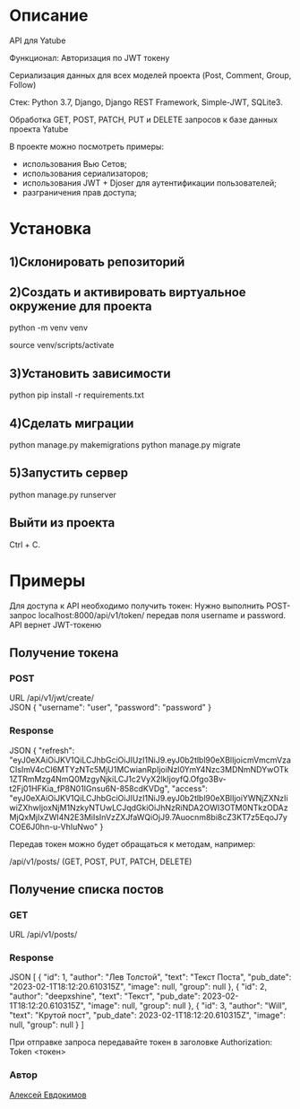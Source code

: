 # Описание

API для Yatube

Функционал:
Авторизация по JWT токену

Сериализация данных для всех моделей проекта (Post, Comment, Group, Follow)

Стек: Python 3.7, Django, Django REST Framework, Simple-JWT, SQLite3.

Обработка GET, POST, PATCH, PUT и DELETE запросов к базе данных проекта Yatube

В проекте можно посмотреть примеры:
* использования Вью Сетов;
* использования сериализаторов;
* использования JWT + Djoser для аутентификации пользователей;
* разграничения прав доступа;


# Установка

## 1)Склонировать репозиторий
## 2)Создать и активировать виртуальное окружение для проекта

python -m venv venv

source venv/scripts/activate

## 3)Установить зависимости
python pip install -r requirements.txt

## 4)Сделать миграции
python manage.py makemigrations
python manage.py migrate

## 5)Запустить сервер
python manage.py runserver

## Выйти из проекта
Ctrl + C.

# Примеры

Для доступа к API необходимо получить токен: 
Нужно выполнить POST-запрос localhost:8000/api/v1/token/ передав поля username и password. API вернет JWT-токеню

## Получение токена
### POST 
URL /api/v1/jwt/create/  
JSON
{
    "username": "user",
    "password": "password"
}
### Response
JSON
{
    "refresh": "eyJ0eXAiOiJKV1QiLCJhbGciOiJIUzI1NiJ9.eyJ0b2tlbl90eXBlIjoicmVmcmVzaCIsImV4cCI6MTYzNTc5MjU1MCwianRpIjoiNzI0YmY4Nzc3MDNmNDYwOTk1ZTRmMzg4NmQ0MzgyNjkiLCJ1c2VyX2lkIjoyfQ.Ofgo3Bv-t2Fj01HFKia_fP8N01IGnsu6N-858cdKVDg",
    "access": "eyJ0eXAiOiJKV1QiLCJhbGciOiJIUzI1NiJ9.eyJ0b2tlbl90eXBlIjoiYWNjZXNzIiwiZXhwIjoxNjM1NzkyNTUwLCJqdGkiOiJhNzRiNDA2OWI3OTM0NTkzODAzMjQxMjIxZWI4N2E3MiIsInVzZXJfaWQiOjJ9.7Auocnm8bi8cZ3KT7z5EqoJ7yCOE6J0hn-u-VhIuNwo"
}


Передав токен можно будет обращаться к методам, например: 

/api/v1/posts/ (GET, POST, PUT, PATCH, DELETE)

## Получение списка постов
### GET 
URL /api/v1/posts/
### Response 
JSON [
    {
        "id": 1,
        "author": "Лев Толстой",
        "text": "Текст Поста",
        "pub_date": "2023-02-1T18:12:20.610315Z",
        "image": null,
        "group": null
    },
    {
        "id": 2,
        "author": "deepxshine",
        "text": "Текст",
        "pub_date": 2023-02-1T18:12:20.610315Z",
        "image": null,
        "group": null
    },
    {
        "id": 3,
        "author": "Will",
        "text": "Крутой пост",
        "pub_date": 2023-02-1T18:12:20.610315Z",
        "image": null,
        "group": null
    }
]


При отправке запроса передавайте токен в заголовке Authorization: Token <токен>



### Автор

[Алексей Евдокимов](https://github.com/deepxshine)

